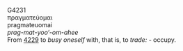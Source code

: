 <body>
  <p>G4231<br>  πραγματεύομαι  <br> pragmateuomai  <br><i>prag-mat-yoo‘-om-ahee </i><br>From <a href="g4229.htm">4229</a>  to <i>busy</i> <i>oneself</i> with, that is, to <i>trade:</i> - occupy.<br></p>
 </body>